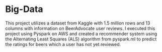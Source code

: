 # Big-Data

This project utilizes a dataset from Kaggle with 1.5 million rows and 13 columns with information on BeerAdvocate user reviews.  I executed this project using Pyspark on AWS and created a recommender system using the Alternating Least Squares (ALS) algorithm from pyspark.ml to predict the ratings for beers which a user has not yet reviewed.
